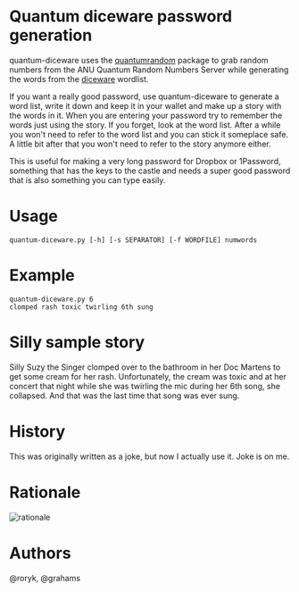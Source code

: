 Quantum diceware password generation
========================================================================
quantum-diceware uses the
[quantumrandom](https://github.com/lmacken/quantumrandom) package to grab random
numbers from the ANU Quantum Random Numbers Server while generating the words
from the [diceware](http://world.std.com/~reinhold/diceware.html) wordlist.

If you want a really good password, use quantum-diceware to generate a word list, write
it down and keep it in your wallet and make up a story with the words in it. When
you are entering your password try to remember the words just using the story.
If you forget, look at the
word list. After a while you won't need to refer to the word list and you can stick it
someplace safe. A little bit after that you won't need to refer to the story anymore either.

This is useful for making a very long password for Dropbox or 1Password, something that
has the keys to the castle and needs a super good password that is also something you can
type easily.

Usage
=====
    quantum-diceware.py [-h] [-s SEPARATOR] [-f WORDFILE] numwords

Example
=======
    quantum-diceware.py 6
    clomped rash toxic twirling 6th sung

Silly sample story
============
Silly Suzy the Singer clomped over to the bathroom in her Doc Martens to get some cream for her rash.
Unfortunately, the cream was toxic and at her concert that night while she was twirling the
mic during her 6th song, she collapsed. And that was the last time that song was ever sung.

History
=======
This was originally written as a joke, but now I actually use it. Joke is on me.

Rationale
=========
![rationale](http://imgs.xkcd.com/comics/password_strength.png)

Authors
=======
@roryk, @grahams
